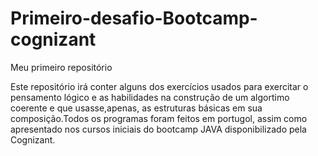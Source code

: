 # Primeiro-desafio-Bootcamp-cognizant
Meu primeiro repositório 

  Este repositório irá conter alguns dos exercícios usados para exercitar o pensamento lógico e as habilidades na construção de um algortimo
  coerente e que usasse,apenas, as estruturas básicas em sua composição.Todos os programas foram feitos em portugol, assim como 
  apresentado nos cursos iniciais do bootcamp JAVA disponibilizado pela Cognizant.


